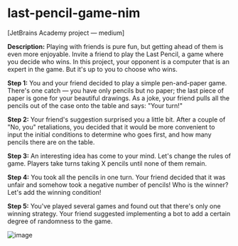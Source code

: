 # last-pencil-game-nim

[JetBrains Academy project — medium]

**Description:** Playing with friends is pure fun, but getting ahead of them is even more enjoyable. Invite a friend to play the Last Pencil, a game where you decide who wins. In this project, your opponent is a computer that is an expert in the game. But it's up to you to choose who wins.

**Step 1:** You and your friend decided to play a simple pen-and-paper game. There's one catch — you have only pencils but no paper; the last piece of paper is gone for your beautiful drawings. As a joke, your friend pulls all the pencils out of the case onto the table and says: "Your turn!"

**Step 2:** Your friend's suggestion surprised you a little bit. After a couple of "No, you" retaliations, you decided that it would be more convenient to input the initial conditions to determine who goes first, and how many pencils there are on the table.

**Step 3:** An interesting idea has come to your mind. Let's change the rules of game. Players take turns taking X pencils until none of them remain.

**Step 4:** You took all the pencils in one turn. Your friend decided that it was unfair and somehow took a negative number of pencils! Who is the winner? Let's add the winning condition!

**Step 5:** You've played several games and found out that there's only one winning strategy. Your friend suggested implementing a bot to add a certain degree of randomness to the game.

![image](https://user-images.githubusercontent.com/33701673/179574794-d3e1cacd-6489-431e-92c2-f83f1f22a649.png)
